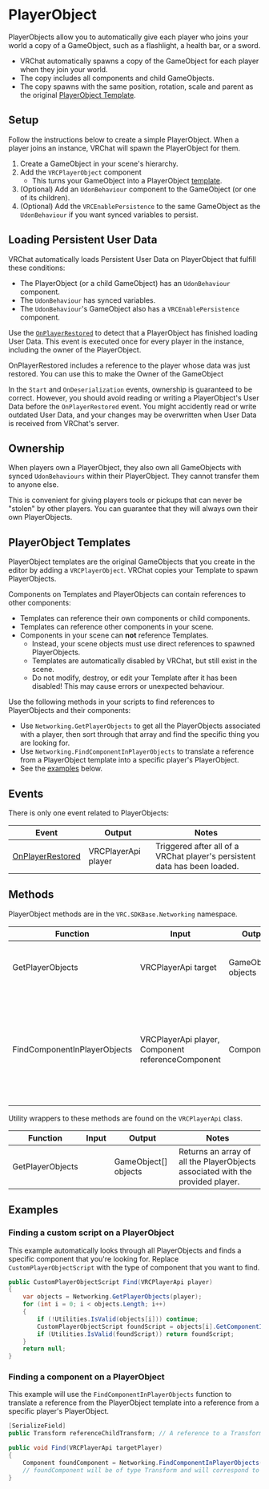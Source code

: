 # PlayerObject

PlayerObjects allow you to automatically give each player who joins your world a copy of a GameObject, such as a flashlight, a health bar, or a sword.

- VRChat automatically spawns a copy of the GameObject for each player when they join your world.
- The copy includes all components and child GameObjects.
- The copy spawns with the same position, rotation, scale and parent as the original [PlayerObject Template](#playerobject-templates).


## Setup

Follow the instructions below to create a simple PlayerObject. When a player joins an instance, VRChat will spawn the PlayerObject for them.

1. Create a GameObject in your scene's hierarchy.
2. Add the `VRCPlayerObject` component 
	- This turns your GameObject into a PlayerObject [template](#playerobject-templates).
3. (Optional) Add an `UdonBehaviour` component to the GameObject (or one of its children).
4. (Optional) Add the `VRCEnablePersistence` to the same GameObject as the `UdonBehaviour` if you want synced variables to persist.

## Loading Persistent User Data

VRChat automatically loads Persistent User Data on PlayerObject that fulfill these conditions:

- The PlayerObject (or a child GameObject) has an `UdonBehaviour` component.
- The `UdonBehaviour` has synced variables.
- The `UdonBehaviour`'s GameObject also has a `VRCEnablePersistence` component.

Use the [`OnPlayerRestored`](/worlds/udon/graph/event-nodes#onplayerrestored) to detect that a PlayerObject has finished loading User Data. This event is executed once for every player in the instance, including the owner of the PlayerObject.

OnPlayerRestored includes a reference to the player whose data was just restored. You can use this to make the Owner of the GameObject 

In the `Start` and `OnDeserialization` events, ownership is guaranteed to be correct. However, you should avoid reading or writing a PlayerObject's User Data before the `OnPlayerRestored` event. You might accidently read or write outdated User Data, and your changes may be overwritten when User Data is received from VRChat's server.

## Ownership

When players own a PlayerObject, they also own all GameObjects with synced `UdonBehaviours` within their PlayerObject. They cannot transfer them to anyone else.

This is convenient for giving players tools or pickups that can never be "stolen" by other players. You can guarantee that they will always own their own PlayerObjects. 

## PlayerObject Templates

PlayerObject templates are the original GameObjects that you create in the editor by adding a `VRCPlayerObject`. VRChat copies your Template to spawn PlayerObjects.

Components on Templates and PlayerObjects can contain references to other components: 
- Templates can reference their own components or child components.
- Templates can reference other components in your scene.
- Components in your scene can **not** reference Templates.
	- Instead, your scene objects must use direct references to spawned PlayerObjects.
	- Templates are automatically disabled by VRChat, but still exist in the scene.
	- Do not modify, destroy, or edit your Template after it has been disabled! This may cause errors or unexpected behaviour.
  
Use the following methods in your scripts to find references to PlayerObjects and their components:
- Use `Networking.GetPlayerObjects` to get all the PlayerObjects associated with a player, then sort through that array and find the specific thing you are looking for.
- Use `Networking.FindComponentInPlayerObjects` to translate a reference from a PlayerObject template into a specific player's PlayerObject.
- See the [examples](#examples) below.

## Events

There is only one event related to PlayerObjects:

| Event | Output | Notes |
| -------- | -------- | -------- |
| [OnPlayerRestored](/worlds/udon/graph/event-nodes#onplayerrestored) | VRCPlayerApi player | Triggered after all of a VRChat player's persistent data has been loaded. |

## Methods

PlayerObject methods are in the `VRC.SDKBase.Networking` namespace.

| Function | Input | Output | Notes |
| -------- | -------- | -------- | ------- |
| GetPlayerObjects | VRCPlayerApi target | GameObject[] objects | Returns an array of all the PlayerObjects associated with the player provided |
| FindComponentInPlayerObjects | VRCPlayerApi player, Component referenceComponent | Component | Using the `referenceComponent` which must be a child of a PlayerObject template, this function returns the corresponding component associated with the provided player. |

Utility wrappers to these methods are found on the `VRCPlayerApi` class.

| Function | Input | Output | Notes |
| -------- | -------- | -------- | ------- |
| GetPlayerObjects | | GameObject[] objects | Returns an array of all the PlayerObjects associated with the provided player. |

## Examples

### Finding a custom script on a PlayerObject

This example automatically looks through all PlayerObjects and finds a specific component that you're looking for. Replace `CustomPlayerObjectScript` with the type of component that you want to find.

```cs
public CustomPlayerObjectScript Find(VRCPlayerApi player)
{
    var objects = Networking.GetPlayerObjects(player);
    for (int i = 0; i < objects.Length; i++)
    {
        if (!Utilities.IsValid(objects[i])) continue;
        CustomPlayerObjectScript foundScript = objects[i].GetComponentInChildren<CustomPlayerObjectScript>();
        if (Utilities.IsValid(foundScript)) return foundScript;
    }
    return null;
}
```

### Finding a component on a PlayerObject

This example will use the `FindComponentInPlayerObjects` function to translate a reference from the PlayerObject template into a reference from a specific player's PlayerObject. 

```cs
[SerializeField]
public Transform referenceChildTransform; // A reference to a Transform on a PlayerObject or a child of a PlayerObject

public void Find(VRCPlayerApi targetPlayer)
{
    Component foundComponent = Networking.FindComponentInPlayerObjects(targetPlayer, referenceChildTransform);
    // foundComponent will be of type Transform and will correspond to the targetPlayer's PlayerObject that matches the reference.
}
```

